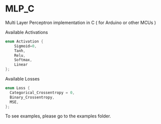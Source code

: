 # MLP_C
Multi Layer Perceptron implementation in C ( for Arduino or other MCUs )


Available Activations
```c
enum Activation {
    Sigmoid=0,
    Tanh,
    Relu,
    Softmax,
    Linear
};
```

Available Losses 
```c
enum Loss {
  Categorical_Crossentropy = 0,
  Binary_Crossentropy,
  MSE,
};
```

To see examples, please go to the examples folder.
